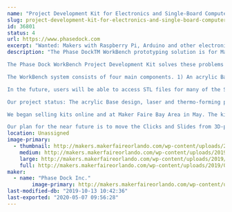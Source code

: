 ```yaml
---
name: "Project Development Kit for Electronics and Single-Board Computer Projects"
slug: project-development-kit-for-electronics-and-single-board-computer-projects
id: 36801
status: 4
url: https://www.phasedock.com
excerpt: "Wanted: Makers with Raspberry Pi, Arduino and other electronics projects. The WorkBench Project Development Kit protects your electronics, and makes it easy to manage and transport your project. Plus - you'll be proud to show it off!"
description: "The Phase DockTM WorkBench prototyping solution is for Makers who are working with electronics and single-board computers such as Raspberry Pis and Arduinos. Many times electronics are screwed down to pieces of plywood, or not secured to anything. Screws in plywood make it hard to adjust the placement of components; failing to secure the project leaves it vulnerable to wires pulling out, or pieces getting lost. We have Maker friends who have moderate to large projects underway -- who simply cannot move their projects for fear of breaking a connection.

The Phase Dock WorkBench Project Development Kit solves these problems by creating a modular component-mounting system that lets Makers quickly assemble a wide variety of electronic components in exactly the right position to improve the wiring and button-pushing action. The WorkBench also protects the finished project with a sturdy cover, making it easy to slide the project into a backpack, toss it onto the front seat of a car, or into a box for shipping. And as a bonus, it makes every project look great/fabulous/snazzy/professional/cool/space-shippy, so everyone from a 7-year-old prodigy to a professional engineer can share their work with pride.

The WorkBench system consists of four main components. 1) An acrylic Base with a matrix of holes at precise intervals. 2) Four-legged plastic platforms we call \"Clicks.\" The Clicks securely click into the Base, and can easily be released, moved and repositioned to adjust the placement of the project components on the Base. 3) Plastic adapters that slide onto the Clicks. Single-board computers, sensors, breadboards, and other electronic components can be mounted onto these adapters, which we call \"Slides\". 4) A clear acrylic Cover that snaps onto the Base to protect the entire project and make it easy to transport. 

In the future, users will be able to access STL files for many of the Slides, and be able to design and 3D-print a customized Slide that will then attach to one of the standard Clicks. 

Our project status: The acrylic Base design, laser and thermo-forming production are complete and proven. 3D-printed versions of the Clicks and Slides are complete; these are being used by a number of Makers, Professional Engineers, and STEM Educators with their own electronic projects. 

We began selling kits online and at Maker Faire Bay Area in May. The kit include one Base, one Cover, five Clicks and three Slides, as well as a packet with screws, nuts, and other small parts that make the kit instantly usable. Just add your electronics! 

Our plan for the near future is to move the Clicks and Slides from 3D-printed to injection-molded versions. This will make stronger and better performing versions available at a lower cost to users."
location: Unassigned
image-primary:
  - thumbnail: http://makers.makerfaireorlando.com/wp-content/uploads/2019/08/IMG_1282-150x150.jpg
    medium: http://makers.makerfaireorlando.com/wp-content/uploads/2019/08/IMG_1282-300x225.jpg
    large: http://makers.makerfaireorlando.com/wp-content/uploads/2019/08/IMG_1282-1024x768.jpg
    full: http://makers.makerfaireorlando.com/wp-content/uploads/2019/08/IMG_1282.jpg
maker:
  - name: "Phase Dock Inc."
        image-primary: http://makers.makerfaireorlando.com/wp-content/uploads/2019/08/Logo_Phase-Dock__Special-Use-Square_CMYK.jpg
last-modified-db: "2019-10-13 10:42:36"
last-exported: "2020-05-07 09:56:28"
---
```

